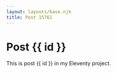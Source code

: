 ```yaml
---
layout: layouts/base.njk
title: Post 15761
---
```


# Post {{ id }}

This is post {{ id }} in my Eleventy project.
